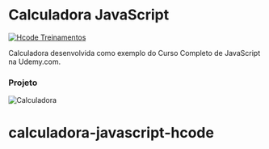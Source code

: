 # Calculadora JavaScript

[![Hcode Treinamentos](https://www.hcode.com.br/res/img/hcode-200x100.png)](https://www.hcode.com.br)

Calculadora desenvolvida como exemplo do Curso Completo de JavaScript na Udemy.com.

### Projeto
![Calculadora](https://firebasestorage.googleapis.com/v0/b/hcode-com-br.appspot.com/o/calculadora-hcode.jpg?alt=media&token=5406aa3f-b965-401c-9b4e-654609c78b33)
# calculadora-javascript-hcode
